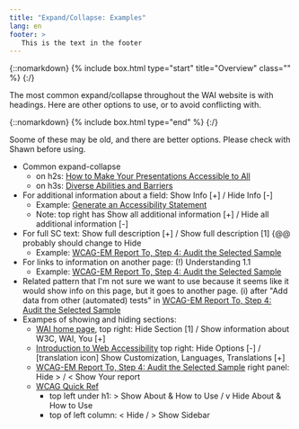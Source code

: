 ```yaml
---
title: "Expand/Collapse: Examples"
lang: en
footer: >
   This is the text in the footer
---
```


{::nomarkdown}
{% include box.html type="start" title="Overview" class="" %}
{:/}

The most common expand/collapse throughout the WAI website is with headings. Here are other options to use, or to avoid conflicting with.

{::nomarkdown}
{% include box.html type="end" %}
{:/}

Soome of these may be old, and there are better options. Please check with Shawn before using.

* Common expand-collapse
   * on h2s: [How to Make Your Presentations Accessible to All](https://www.w3.org/WAI/teach-advocate/accessible-presentations/)
   * on h3s: [Diverse Abilities and Barriers](https://www.w3.org/WAI/people-use-web/abilities-barriers/)
* For additional information about a field: Show Info [+] / Hide Info [-]
  * Example: [Generate an Accessibility Statement](https://www.w3.org/WAI/planning/statements/generator/#create)
  * Note: top right has Show all additional information [+] / Hide all additional information [-]
* For full SC text: Show full description [+] / Show full description [1] {@@ probably should change to Hide
  * Example: [WCAG-EM Report To, Step 4: Audit the Selected Sample](https://www.w3.org/WAI/eval/report-tool/evaluation/audit-sample)
* For links to information on another page: (!) Understanding 1.1
  * Example: [WCAG-EM Report To, Step 4: Audit the Selected Sample](https://www.w3.org/WAI/eval/report-tool/evaluation/audit-sample)
* Related pattern that I'm not sure we want to use because it seems like it would show info on this page, but it goes to another page. (i) after "Add data from other (automated) tests" in [WCAG-EM Report To, Step 4: Audit the Selected Sample](https://www.w3.org/WAI/eval/report-tool/evaluation/audit-sample)
* Exampes of showing and hiding sections:
   * [WAI home page](https://www.w3.org/WAI/), top right: Hide Section [1] / Show information about W3C, WAI, You [+]
   * [Introduction to Web Accessibility](https://www.w3.org/WAI/fundamentals/accessibility-intro/) top right: Hide Options [-] / [translation icon] Show Customization, Languages, Translations [+]
   * [WCAG-EM Report To, Step 4: Audit the Selected Sample](https://www.w3.org/WAI/eval/report-tool/evaluation/audit-sample) right panel: Hide > / < Show Your report
   * [WCAG Quick Ref](https://www.w3.org/WAI/WCAG21/quickref/)
      * top left under h1: > Show About & How to Use / v Hide About & How to Use
	  * top of left column:  < Hide / > Show Sidebar

